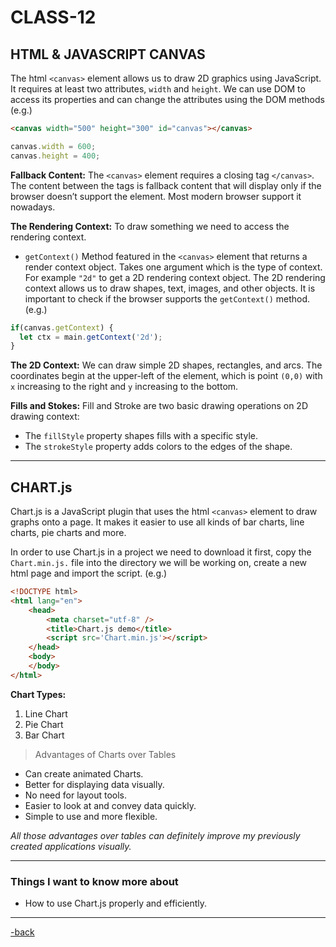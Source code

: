 # CLASS-12

## HTML & JAVASCRIPT CANVAS

The html `<canvas>` element allows us to draw 2D graphics using JavaScript. It requires at least two attributes, `width` and `height`. We can use DOM to access its properties and can change the attributes using the DOM methods (e.g.)

```html
<canvas width="500" height="300" id="canvas"></canvas>
```

```javascript
canvas.width = 600;
canvas.height = 400;
```

**Fallback Content:** The `<canvas>` element requires a closing tag `</canvas>`. The content between the tags is fallback content that will display only if the browser doesn’t support the element. Most modern browser support it nowadays.

**The Rendering Context:** To draw something we need to access the rendering context.

* `getContext()` Method featured in the `<canvas>` element that returns a render context object. Takes one argument which is the type of context. For example `"2d"` to get a 2D rendering context object. The 2D rendering context allows us to draw shapes, text, images, and other objects. It is important to check if the browser supports the `getContext()` method. (e.g.)

```javascript
if(canvas.getContext) {
  let ctx = main.getContext('2d');
}
```

**The 2D Context:** We can draw simple 2D shapes, rectangles, and arcs. The coordinates begin at the upper-left of the element, which is point `(0,0)` with `x` increasing to the right and `y` increasing to the bottom.

**Fills and Stokes:** Fill and Stroke are two basic drawing operations on 2D drawing context:

* The `fillStyle` property shapes fills with a specific style.
* The `strokeStyle` property adds colors to the edges of the shape.

***

## CHART.js

Chart.js is a JavaScript plugin that uses the html `<canvas>` element to draw graphs onto a page. It makes it easier to use all kinds of bar charts, line charts, pie charts and more.

In order to use Chart.js in a project we need to download it first, copy the `Chart.min.js.` file into the directory we will be working on, create a new html page and import the script. (e.g.)

```html
<!DOCTYPE html>
<html lang="en">
    <head>
        <meta charset="utf-8" />
        <title>Chart.js demo</title>
        <script src='Chart.min.js'></script>
    </head>
    <body>
    </body>
</html>
```

**Chart Types:**
  
  1. Line Chart
  2. Pie Chart
  3. Bar Chart

> Advantages of Charts over Tables

* Can create animated Charts.
* Better for displaying data visually.
* No need for layout tools.
* Easier to look at and convey data quickly.
* Simple to use and more flexible.

*All those advantages over tables can definitely improve my previously created applications visually.*

***

### Things I want to know more about

* How to use Chart.js properly and efficiently. 

***

[-back](https://alexriverau.github.io/reading-notes/code201)
